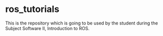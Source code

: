 # ros_tutorials
This is the repository which is going to be used by the student during the Subject Software II, Introduction to ROS.
